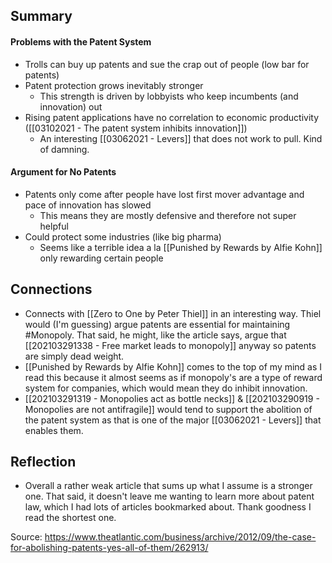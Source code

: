 ## Summary
#### Problems with the Patent System
- Trolls can buy up patents and sue the crap out of people (low bar for patents)
- Patent protection grows inevitably stronger
	- This strength is driven by lobbyists who keep incumbents (and innovation) out
- Rising patent applications have no correlation to economic productivity ([[03102021 - The patent system inhibits innovation]])
	- An interesting [[03062021 - Levers]] that does not work to pull. Kind of damning. 
#### Argument for No Patents
- Patents only come after people have lost first mover advantage and pace of innovation has slowed
	- This means they are mostly defensive and therefore not super helpful
- Could protect some industries (like big pharma)
	- Seems like a terrible idea a la [[Punished by Rewards by Alfie Kohn]] only rewarding certain people


## Connections
- Connects with [[Zero to One by Peter Thiel]] in an interesting way. Thiel would (I'm guessing) argue patents are essential for maintaining #Monopoly. That said, he might, like the article says, argue that [[202103291338 - Free market leads to monopoly]] anyway so patents are simply dead weight. 
- [[Punished by Rewards by Alfie Kohn]] comes to the top of my mind as I read this because it almost seems as if monopoly's are a type of reward system for companies, which would mean they do inhibit innovation. 
- [[202103291319 - Monopolies act as bottle necks]] & [[202103290919 - Monopolies are not antifragile]] would tend to support the abolition of the patent system as that is one of the major [[03062021 - Levers]] that enables them. 

## Reflection
- Overall a rather weak article that sums up what I assume is a stronger one. That said, it doesn't leave me wanting to learn more about patent law, which I had lots of articles bookmarked about. Thank goodness I read the shortest one. 

Source: https://www.theatlantic.com/business/archive/2012/09/the-case-for-abolishing-patents-yes-all-of-them/262913/
